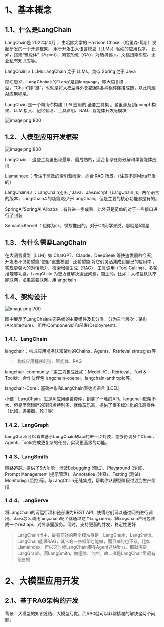 # 1、基本概念
## 1.1、什么是LangChain
LangChain是 2022年10月 ，由哈佛大学的 Harrison Chase （哈里森·蔡斯）发起研发的一个开源框架，
用于开发由大语言模型（LLMs）驱动的应用程序。
比如，搭建“智能体”（Agent）、问答系统（QA）、对话机器人、文档搜索系统、企业私有知识库等。

LangChain ≠ LLMs
LangChain 之于 LLMs，类似 Spring 之于 Java

顾名思义，LangChain中的“Lang”是指language，即⼤语⾔模型，“Chain”即“链”，也就是将⼤模型与外部数据&各种组件连接成链，以此构建AI应⽤程序。

LangChain 是一个帮助你构建 LLM 应用的 全套工具集 。这里涉及到prompt 构建、LLM 接入、记忆管理、工具调用、RAG、智能体开发等模块

![image.png|800](https://yancey-note-img.oss-cn-beijing.aliyuncs.com/20250916123739.png)

## 1.2、大模型应用开发框架

![image.png|800](https://yancey-note-img.oss-cn-beijing.aliyuncs.com/20250916123840.png)

LangChain ：这些工具里出现最早、最成熟的，适合复杂任务分解和单智能体应用

LlamaIndex ：专注于高效的索引和检索，适合 RAG 场景。（注意不是Meta开发的）

LangChain4J ：LangChain还出了Java、JavaScript（LangChain.js）两个语言的版本，LangChain4j的功能略少于LangChain，但是主要的核心功能都是有的。

SpringAI/SpringAI Alibaba ：有待进一步成熟，此外只是简单的对于一些接口进行了封装

SemanticKernel ：也称为sk，微软推出的，对于C#同学来说，那就是5颗星

## 1.3、为什么需要LangChain

在大语言模型（LLM）如 ChatGPT、Claude、DeepSeek 等快速发展的今天，开发者不仅希望能“使用”这些模型，还希望能 将它们灵活集成到自己的应用中 ，实现更强大的对话能力、检索增强生成（RAG）、工具调用（Tool Calling）、多轮推理等功能。LangChain 为更方便解决这些问题，而生的。比如：大模型默认不能联网，如果需要联网，用langchain

## 1.4、架构设计

![image.png|700](https://yancey-note-img.oss-cn-beijing.aliyuncs.com/20250916124904.png)

图中展示了LangChain生态系统的主要组件及其分类，分为三个层次：架构(Architecture)、组件(Components)和部署(Deployment)。

### 1.4.1、LangChain
langchain：构成应用程序认知架构的Chains，Agents，Retrieval strategies等
>构成应⽤程序的链、智能体、RAG

langchain-community：第三方集成⽐如：Model I/O、Retrieval、Tool & Toolkit；合作伙伴包 langchain-openai，langchain-anthropic等。

langchain-Core：基础抽象和LangChain表达式语言 (LCEL)

小结：LangChain，就是AI应用组装套件，封装了一堆的API。langchain框架不大，但是里面琐碎的知识点特别多。就像玩乐高，提供了很多标准化的乐高零件（比如，连接器、轮子等)

### 1.4.2、LangGraph
LangGraph可以看做基于LangChain的api的进一步封装，能够协调多个Chain、Agent、Tools完成更复杂的任务，实现更高级的功能。

### 1.4.3、LangSmith
链路追踪。提供了6大功能，涉及Debugging (调试)、Playground (沙盒)、Prompt Management (提示管理)、Annotation (注释)、Testing (测试)、Monitoring (监控)等。与LangChain无缝集成，帮助你从原型阶段过渡到生产阶段

### 1.4.4、LangServe

将LangChain的可运行项和链部署为REST API，使得它们可以通过网络进行调用。Java怎么调用langchain呢？就通过这个langserve。将langchain应用包装成一个rest api，对外暴露服务。同时，支持更高的并发，稳定性更好

>LangChain当中，最有前途的两个模块就是：LangGraph，LangSmith。LangChain能做RAG，其它的⼀些框架也能做，而且做的也不错，⽐如LlamaIndex。所以这时候LangChain要在Agent这块发⼒，那就需要LangGraph。而LangSmith，做运维、监控。故⼆者是LangChain⾥最有前途的

# 2、大模型应用开发
## 2.1、基于RAG架构的开发
背景：大模型的知识冻结、大模型幻觉。而RAG就可以非常精准的解决这两个问题。